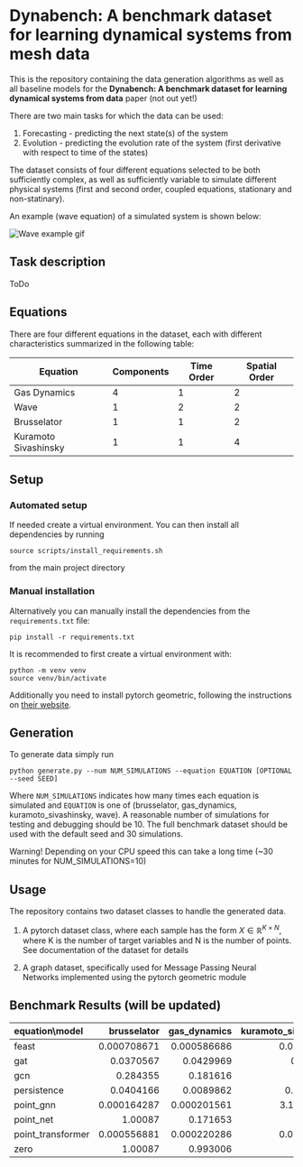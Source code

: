 # Dynabench: A benchmark dataset for learning dynamical systems from mesh data

This is the repository containing the data generation algorithms as well as all baseline models for the __Dynabench: A benchmark dataset for learning dynamical systems from data__ paper (not out yet!)

There are two main tasks for which the data can be used:
1. Forecasting - predicting the next state(s) of the system
2. Evolution - predicting the evolution rate of the system (first derivative with respect to time of the states)

The dataset consists of four different equations selected to be both sufficiently complex, as well as sufficiently variable to simulate different physical systems (first and second order, coupled equations, stationary and non-statinary).

An example (wave equation) of a simulated system is shown below:

![Wave example gif](demos/equation_example_wave.gif)

## Task description
ToDo

## Equations
There are four different equations in the dataset, each with different characteristics summarized in the following table:

| Equation             | Components | Time Order | Spatial Order |
|----------------------|------------|------------|---------------|
| Gas Dynamics         | 4          | 1          | 2             |
| Wave                 | 1          | 2          | 2             |
| Brusselator          | 1          | 1          | 2             |
| Kuramoto Sivashinsky | 1          | 1          | 4             |

## Setup
### Automated setup
If needed create a virtual environment.
You can then install all dependencies by running 

    source scripts/install_requirements.sh

from the main project directory

### Manual installation
Alternatively you can manually install the dependencies from the `requirements.txt` file:

    pip install -r requirements.txt

It is recommended to first create a virtual environment with:

    python -m venv venv
    source venv/bin/activate

Additionally you need to install pytorch geometric, following the instructions on [their website](https://pytorch-geometric.readthedocs.io/en/latest/notes/installation.html).



## Generation
To generate data  simply run

    python generate.py --num NUM_SIMULATIONS --equation EQUATION [OPTIONAL --seed SEED]

Where `NUM_SIMULATIONS` indicates how many times each equation is simulated and `EQUATION` is one of (brusselator, gas_dynamics, kuramoto_sivashinsky, wave). A reasonable number of simulations for testing and debugging should be 10. The full benchmark dataset should be used with the default seed and 30 simulations.

Warning! Depending on your CPU speed this can take a long time (~30 minutes for NUM_SIMULATIONS=10)

## Usage
The repository contains two dataset classes to handle the generated data.

1. A pytorch dataset class, where each sample has the form $X\in\mathbb{R}^{K\times N}$, where K is the number of target variables and N is the number of points. See documentation of the dataset for details

2. A graph dataset, specifically used for Message Passing Neural Networks implemented using the pytorch geometric module


## Benchmark Results (will be updated)

| equation\model    |   brusselator |   gas_dynamics |   kuramoto_sivashinsky |        wave |
|:------------------|--------------:|---------------:|-----------------------:|------------:|
| feast             |   0.000708671 |    0.000586686 |            0.000104922 | 3.05878e-05 |
| gat               |   0.0370567   |    0.0429969   |            0.0967137   | 0.0116138   |
| gcn               |   0.284355    |    0.181616    |            0.484141    | 0.0392228   |
| persistence       |   0.0404166   |    0.0089862   |            0.00136208  | 0.000278237 |
| point_gnn         |   0.000164287 |    0.000201561 |            3.13238e-05 | 8.14812e-06 |
| point_net         |   1.00087     |    0.171653    |            1.00321     | 0.988587    |
| point_transformer |   0.000556881 |    0.000220286 |            0.000213371 | 1.84354e-05 |
| zero              |   1.00087     |    0.993006    |            1.00318     | 0.988589    |